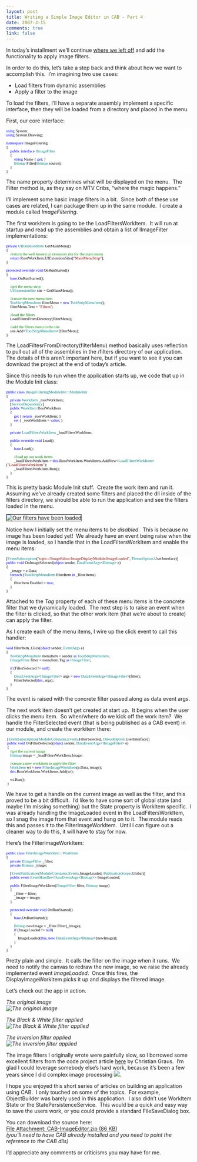 ```yaml
--- 
layout: post
title: Writing a Simple Image Editor in CAB - Part 4
date: 2007-3-15
comments: true
link: false
---
```

<p>In today&rsquo;s installment we&rsquo;ll continue <a title="Part 3" href="http://www.flux88.com/2007/03/13/Writing+A+Simple+Image+Editor+In+CAB++Part+3.aspx">where we left off</a> and add the functionality to apply image filters.</p><p>In order to do this, let&rsquo;s take a step back and think about how we want to accomplish this.&nbsp; I&rsquo;m imagining two use cases:</p><ul><li>Load filters from dynamic assemblies</li><li>Apply a filter to the image</li></ul><p>To load the filters, I&rsquo;ll have a separate assembly implement a specific interface, then they will be loaded from a directory and placed in the menu.</p><p>First, our core interface:</p><div style="FONT-SIZE: 8pt; BACKGROUND: white; COLOR: black; FONT-FAMILY: Consolas"><p style="MARGIN: 0px"><span style="COLOR: blue">using</span> System;</p><p style="MARGIN: 0px"><span style="COLOR: blue">using</span> System.Drawing;</p><p style="MARGIN: 0px">&nbsp;</p><p style="MARGIN: 0px"><span style="COLOR: blue">namespace</span> ImageFiltering</p><p style="MARGIN: 0px">{</p><p style="MARGIN: 0px">&nbsp; &nbsp; <span style="COLOR: blue">public</span> <span style="COLOR: blue">interface</span> <span style="COLOR: teal">IImageFilter</span></p><p style="MARGIN: 0px">&nbsp; &nbsp; {</p><p style="MARGIN: 0px">&nbsp; &nbsp; &nbsp; &nbsp; <span style="COLOR: blue">string</span> Name { <span style="COLOR: blue">get</span>; }</p><p style="MARGIN: 0px">&nbsp; &nbsp; &nbsp; &nbsp; <span style="COLOR: teal">Bitmap</span> Filter(<span style="COLOR: teal">Bitmap</span> source);</p><p style="MARGIN: 0px">&nbsp; &nbsp; }</p><p style="MARGIN: 0px">}</p></div><!--EndFragment--><p>The name property determines what will be displayed on the menu.&nbsp; The Filter method is, as they say on MTV Cribs, &ldquo;where the magic happens.&rdquo;</p><p>I&rsquo;ll implement some basic image filters in a bit.&nbsp; Since both of these use cases are related, I can package them up in the same module.&nbsp; I create a module called <em>ImageFiltering.</em></p><p>The first workitem is going to be the LoadFiltersWorkItem.&nbsp; It will run at startup and read up the assemblies and obtain a list of IImageFilter implementations:</p><div style="FONT-SIZE: 8pt; BACKGROUND: white; COLOR: black; FONT-FAMILY: Consolas"><p style="MARGIN: 0px"><span style="COLOR: blue">private</span> <span style="COLOR: teal">UIExtensionSite</span> GetMainMenu()</p><p style="MARGIN: 0px">{</p><p style="MARGIN: 0px">&nbsp; &nbsp; <span style="COLOR: green">//return the well known ui extension site for the main menu</span></p><p style="MARGIN: 0px">&nbsp; &nbsp; <span style="COLOR: blue">return</span> RootWorkItem.UIExtensionSites[<span style="COLOR: maroon">"MainMenuStrip"</span>];</p><p style="MARGIN: 0px">}</p><p style="MARGIN: 0px">&nbsp;</p><p style="MARGIN: 0px"><span style="COLOR: blue">protected</span> <span style="COLOR: blue">override</span> <span style="COLOR: blue">void</span> OnRunStarted()</p><p style="MARGIN: 0px">{</p><p style="MARGIN: 0px">&nbsp; &nbsp; <span style="COLOR: blue">base</span>.OnRunStarted();</p><p style="MARGIN: 0px">&nbsp;</p><p style="MARGIN: 0px">&nbsp; &nbsp; <span style="COLOR: green">//get the menu strip</span></p><p style="MARGIN: 0px">&nbsp; &nbsp; <span style="COLOR: teal">UIExtensionSite</span> site = GetMainMenu();</p><p style="MARGIN: 0px">&nbsp;</p><p style="MARGIN: 0px">&nbsp; &nbsp; <span style="COLOR: green">//create the new menu item</span></p><p style="MARGIN: 0px">&nbsp; &nbsp; <span style="COLOR: teal">ToolStripMenuItem</span> filterMenu = <span style="COLOR: blue">new</span> <span style="COLOR: teal">ToolStripMenuItem</span>();</p><p style="MARGIN: 0px">&nbsp; &nbsp; filterMenu.Text = <span style="COLOR: maroon">"Filters"</span>;</p><p style="MARGIN: 0px">&nbsp;</p><p style="MARGIN: 0px">&nbsp; &nbsp; <span style="COLOR: green">//load the filters</span></p><p style="MARGIN: 0px">&nbsp; &nbsp; LoadFiltersFromDirectory(filterMenu);</p><p style="MARGIN: 0px">&nbsp;</p><p style="MARGIN: 0px">&nbsp; &nbsp; <span style="COLOR: green">//add the filters menu to the site</span></p><p style="MARGIN: 0px">&nbsp; &nbsp; site.Add&lt;<span style="COLOR: teal">ToolStripMenuItem</span>&gt;(filterMenu);</p><p style="MARGIN: 0px">}</p></div><!--EndFragment--><p>The LoadFiltesrFromDirectory(filterMenu) method basically uses reflection to pull out all of the assemblies in the /filters directory of our application.&nbsp; The details of this aren&rsquo;t important here, but if you want to see it you can download the project at the end of today&rsquo;s article.</p><p>Since this needs to run when the application starts up, we code that up in the Module Init class:</p><div style="FONT-SIZE: 8pt; BACKGROUND: white; COLOR: black; FONT-FAMILY: Consolas"><p style="MARGIN: 0px"><span style="COLOR: blue">public</span> <span style="COLOR: blue">class</span> <span style="COLOR: teal">ImageFilteringModuleInit</span> : <span style="COLOR: teal">ModuleInit</span></p><p style="MARGIN: 0px">{</p><p style="MARGIN: 0px">&nbsp; &nbsp; <span style="COLOR: blue">private</span> <span style="COLOR: teal">WorkItem</span> _rootWorkItem;</p><p style="MARGIN: 0px">&nbsp; &nbsp; [<span style="COLOR: teal">ServiceDependency</span>]</p><p style="MARGIN: 0px">&nbsp; &nbsp; <span style="COLOR: blue">public</span> <span style="COLOR: teal">WorkItem</span> RootWorkItem</p><p style="MARGIN: 0px">&nbsp; &nbsp; {</p><p style="MARGIN: 0px">&nbsp; &nbsp; &nbsp; &nbsp; <span style="COLOR: blue">get</span> { <span style="COLOR: blue">return</span> _rootWorkItem; }</p><p style="MARGIN: 0px">&nbsp; &nbsp; &nbsp; &nbsp; <span style="COLOR: blue">set</span> { _rootWorkItem = <span style="COLOR: blue">value</span>; }</p><p style="MARGIN: 0px">&nbsp; &nbsp; }</p><p style="MARGIN: 0px">&nbsp;</p><p style="MARGIN: 0px">&nbsp; &nbsp; <span style="COLOR: blue">private</span> <span style="COLOR: teal">LoadFiltersWorkItem</span> _loadFiltersWorkItem;</p><p style="MARGIN: 0px">&nbsp;</p><p style="MARGIN: 0px">&nbsp; &nbsp; <span style="COLOR: blue">public</span> <span style="COLOR: blue">override</span> <span style="COLOR: blue">void</span> Load()</p><p style="MARGIN: 0px">&nbsp; &nbsp; {</p><p style="MARGIN: 0px">&nbsp; &nbsp; &nbsp; &nbsp; <span style="COLOR: blue">base</span>.Load();</p><p style="MARGIN: 0px">&nbsp;</p><p style="MARGIN: 0px">&nbsp; &nbsp; &nbsp; &nbsp; <span style="COLOR: green">//load up our work items</span></p><p style="MARGIN: 0px">&nbsp; &nbsp; &nbsp; &nbsp; _loadFiltersWorkItem = <span style="COLOR: blue">this</span>.RootWorkItem.WorkItems.AddNew&lt;<span style="COLOR: teal">LoadFiltersWorkItem</span>&gt;(<span style="COLOR: maroon">"LoadFiltersWorkItem"</span>);</p><p style="MARGIN: 0px">&nbsp; &nbsp; &nbsp; &nbsp; _loadFiltersWorkItem.Run();</p><p style="MARGIN: 0px">&nbsp; &nbsp; }&nbsp;</p><p style="MARGIN: 0px">}</p></div><!--EndFragment--><p>This is pretty basic Module Init stuff.&nbsp; Create the work item and run it.&nbsp; Assuming we&rsquo;ve already created some filters and placed the dll inside of the filters directory, we should be able to run the application and see the filters loaded in the menu.</p><p><img src="/images/CropperCapture%5B51%5D.jpg" alt="Our filters have been loaded"  border="1"  /></p><p>Notice how I initially set the menu items to be <em>disabled</em>.&nbsp; This is because no image has been loaded yet!&nbsp; We already have an event being raise when the image is loaded, so I handle that in the LoadFiltersWorkItem and enable the menu items:</p><div style="FONT-SIZE: 8pt; BACKGROUND: white; COLOR: black; FONT-FAMILY: Consolas"><p style="MARGIN: 0px">[<span style="COLOR: teal">EventSubscription</span>(<span style="COLOR: maroon">"topic://ImageEditor/ImageDisplayModule/ImageLoaded"</span>, <span style="COLOR: teal">ThreadOption</span>.UserInterface)]</p><p style="MARGIN: 0px"><span style="COLOR: blue">public</span> <span style="COLOR: blue">void</span> OnImageSelected(<span style="COLOR: blue">object</span> sender, <span style="COLOR: teal">DataEventArgs</span>&lt;<span style="COLOR: teal">Bitmap</span>&gt; e)</p><p style="MARGIN: 0px">{</p><p style="MARGIN: 0px">&nbsp; &nbsp; _image = e.Data;</p
><p style="MARGIN: 0px">&nbsp; &nbsp; <span style="COLOR: blue">foreach</span> (<span style="COLOR: teal">ToolStripMenuItem</span> filterItem <span style="COLOR: blue">in</span> _filterItems)</p><p style="MARGIN: 0px">&nbsp; &nbsp; {</p><p style="MARGIN: 0px">&nbsp; &nbsp; &nbsp; &nbsp; filterItem.Enabled = <span style="COLOR: blue">true</span>;&nbsp; &nbsp; &nbsp; &nbsp; &nbsp; &nbsp; &nbsp; &nbsp; </p><p style="MARGIN: 0px">&nbsp; &nbsp; }</p><p style="MARGIN: 0px">}</p></div><p>Attached to the <em>Tag</em> property of each of these menu items is the concrete filter that we dynamically loaded.&nbsp; The next step is to raise an event when the filter is clicked, so that the other work item (that we&rsquo;re about to create) can apply the filter.</p><p>As I create each of the menu items, I wire up the click event to call this handler:</p><div style="FONT-SIZE: 8pt; BACKGROUND: white; COLOR: black; FONT-FAMILY: Consolas"><p style="MARGIN: 0px"><span style="COLOR: blue">void</span> filterItem_Click(<span style="COLOR: blue">object</span> sender, <span style="COLOR: teal">EventArgs</span> e)</p><p style="MARGIN: 0px">{</p><p style="MARGIN: 0px">&nbsp; &nbsp; <span style="COLOR: teal">ToolStripMenuItem</span> menuItem = sender <span style="COLOR: blue">as</span> <span style="COLOR: teal">ToolStripMenuItem</span>;</p><p style="MARGIN: 0px">&nbsp; &nbsp; <span style="COLOR: teal">IImageFilter</span> filter = menuItem.Tag <span style="COLOR: blue">as</span> <span style="COLOR: teal">IImageFilter</span>;</p><p style="MARGIN: 0px">&nbsp;</p><p style="MARGIN: 0px">&nbsp; &nbsp; <span style="COLOR: blue">if</span> (FilterSelected != <span style="COLOR: blue">null</span>)</p><p style="MARGIN: 0px">&nbsp; &nbsp; {</p><p style="MARGIN: 0px">&nbsp; &nbsp; &nbsp; &nbsp; <span style="COLOR: teal">DataEventArgs</span>&lt;<span style="COLOR: teal">IImageFilter</span>&gt; args = <span style="COLOR: blue">new</span> <span style="COLOR: teal">DataEventArgs</span>&lt;<span style="COLOR: teal">IImageFilter</span>&gt;(filter);</p><p style="MARGIN: 0px">&nbsp; &nbsp; &nbsp; &nbsp; FilterSelected(<span style="COLOR: blue">this</span>, args);</p><p style="MARGIN: 0px">&nbsp; &nbsp; }</p><p style="MARGIN: 0px">}</p></div><!--EndFragment--><p>The event is raised with the concrete filter passed along as data event args.</p><p>The next work item doesn&rsquo;t get created at start up.&nbsp; It begins when the user clicks the menu item.&nbsp; So when/where do we kick off the work item?&nbsp; We handle the FilterSelected event (that is being published as a CAB event) in our module, and create the workitem there:</p><div style="FONT-SIZE: 8pt; BACKGROUND: white; COLOR: black; FONT-FAMILY: Consolas"><p style="MARGIN: 0px">&nbsp;[<span style="COLOR: teal">EventSubscription</span>(<span style="COLOR: teal">ModuleConstants</span>.<span style="COLOR: teal">Events</span>.FilterSelected, <span style="COLOR: teal">ThreadOption</span>.UserInterface)]</p><p style="MARGIN: 0px">&nbsp;<span style="COLOR: blue">public</span> <span style="COLOR: blue">void</span> OnFilterSelected(<span style="COLOR: blue">object</span> sender, <span style="COLOR: teal">DataEventArgs</span>&lt;<span style="COLOR: teal">IImageFilter</span>&gt; e)</p><p style="MARGIN: 0px">&nbsp;{</p><p style="MARGIN: 0px">&nbsp; &nbsp; <span style="COLOR: green">//get the current image</span></p><p style="MARGIN: 0px">&nbsp; &nbsp; <span style="COLOR: teal">Bitmap</span> image = _loadFiltersWorkItem.Image; </p><p style="MARGIN: 0px">&nbsp;</p><p style="MARGIN: 0px">&nbsp; &nbsp; <span style="COLOR: green">//create a new workitem to apply the filter&nbsp; &nbsp; &nbsp; &nbsp; &nbsp; &nbsp; </span></p><p style="MARGIN: 0px">&nbsp; &nbsp; <span style="COLOR: teal">WorkItem</span> wi = <span style="COLOR: blue">new</span> <span style="COLOR: teal">FilterImageWorkItem</span>(e.Data, image);</p><p style="MARGIN: 0px">&nbsp; &nbsp; <span style="COLOR: blue">this</span>.RootWorkItem.WorkItems.Add(wi);</p><p style="MARGIN: 0px">&nbsp;</p><p style="MARGIN: 0px">&nbsp; &nbsp; wi.Run();</p><p style="MARGIN: 0px">&nbsp;}</p></div><!--EndFragment--><p>We have to get a handle on the current image as well as the filter, and this proved to be a bit difficult.&nbsp; I&rsquo;d like to have some sort of global state (and maybe I&rsquo;m missing something) but the State property is WorkItem specific.&nbsp; I was already handling the ImageLoaded event in the LoadFiltersWorkItem, so I snag the image from that event and hang on to it.&nbsp; The module reads this and passes it to the FilterImageWorkItem.&nbsp; Until I can figure out a cleaner way to do this, it will have to stay for now.</p><p>Here&rsquo;s the FilterImageWorkItem:</p><div style="FONT-SIZE: 8pt; BACKGROUND: white; COLOR: black; FONT-FAMILY: Consolas"><p style="MARGIN: 0px"><span style="COLOR: blue">public</span> <span style="COLOR: blue">class</span> <span style="COLOR: teal">FilterImageWorkItem</span> : <span style="COLOR: teal">WorkItem</span></p><p style="MARGIN: 0px">{</p><p style="MARGIN: 0px">&nbsp; &nbsp; <span style="COLOR: blue">private</span> <span style="COLOR: teal">IImageFilter</span> _filter;</p><p style="MARGIN: 0px">&nbsp; &nbsp; <span style="COLOR: blue">private</span> <span style="COLOR: teal">Bitmap</span> _image;</p><p style="MARGIN: 0px">&nbsp;</p><p style="MARGIN: 0px">&nbsp; &nbsp; [<span style="COLOR: teal">EventPublication</span>(<span style="COLOR: teal">ModuleConstants</span>.<span style="COLOR: teal">Events</span>.ImageLoaded, <span style="COLOR: teal">PublicationScope</span>.Global)]</p><p style="MARGIN: 0px">&nbsp; &nbsp; <span style="COLOR: blue">public</span> <span style="COLOR: blue">event</span> <span style="COLOR: teal">EventHandler</span>&lt;<span style="COLOR: teal">DataEventArgs</span>&lt;<span style="COLOR: teal">Bitmap</span>&gt;&gt; ImageLoaded;</p><p style="MARGIN: 0px">&nbsp;</p><p style="MARGIN: 0px">&nbsp; &nbsp; <span style="COLOR: blue">public</span> FilterImageWorkItem(<span style="COLOR: teal">IImageFilter</span> filter, <span style="COLOR: teal">Bitmap</span> image)</p><p style="MARGIN: 0px">&nbsp; &nbsp; {</p><p style="MARGIN: 0px">&nbsp; &nbsp; &nbsp; &nbsp; _filter = filter;</p><p style="MARGIN: 0px">&nbsp; &nbsp; &nbsp; &nbsp; _image = image;</p><p style="MARGIN: 0px">&nbsp; &nbsp; }&nbsp; &nbsp; </p><p style="MARGIN: 0px">&nbsp;</p><p style="MARGIN: 0px">&nbsp; &nbsp; <span style="COLOR: blue">protected</span> <span style="COLOR: blue">override</span> <span style="COLOR: blue">void</span> OnRunStarted()</p><p style="MARGIN: 0px">&nbsp; &nbsp; {</p><p style="MARGIN: 0px">&nbsp; &nbsp; &nbsp; &nbsp; <span style="COLOR: blue">base</span>.OnRunStarted();</p><p style="MARGIN: 0px">&nbsp;</p><p style="MARGIN: 0px">&nbsp; &nbsp; &nbsp; &nbsp; <span style="COLOR: teal">Bitmap</span> newImage = _filter.Filter(_image);</p><p style="MARGIN: 0px">&nbsp; &nbsp; &nbsp; &nbsp; <span style="COLOR: blue">if</span> (ImageLoaded != <span style="COLOR: blue">null</span>)</p><p style="MARGIN: 0px">&nbsp; &nbsp; &nbsp; &nbsp; {</p><p style="MARGIN: 0px">&nbsp; &nbsp; &nbsp; &nbsp; &nbsp; &nbsp; ImageLoaded(<span style="COLOR: blue">this</span>, <span style="COLOR: blue">new</span> <span style="COLOR: teal">DataEventArgs</span>&lt;<span style="COLOR: teal">Bitmap</span>&gt;(newImage));</p><p style="MARGIN: 0px">&nbsp; &nbsp; &nbsp; &nbsp; }</p><p style="MARGIN: 0px">&nbsp; &nbsp; }</p><p style="MARGIN: 0px">}</p></div><!--EndFragment--><p>Pretty plain and simple.&nbsp; It calls the filter on the image when it runs.&nbsp; We need to notify the canvas to redraw the new image, so we raise the already implemented event <em>ImageLoaded</em>.&nbsp; Once this fires, the DisplayImageWorkItem picks it up and displays the filtered image.</p><p>Let&rsquo;s check out the app in action.</p><p><em>The original image<br /><img src="/images/CropperCapture%5B52%5D_small.jpg" alt="The original image"  border="0"  /></em></p><p><em>The Black &amp; White filter applied<br /><img src="/images/CropperCapture%5B53%5D_small.jpg" alt="The Black &amp; White filter applied"  border="0"  /></em></p><p><em>The inversion filter applied<br /><img
alt="The inversion filter applied" src="http://www.flux88.com/uploads/CropperCapture[54]_small.jpg" border="0" /></em></p><p>The image filters I originally wrote were painfully slow, so I borrowed some excellent filters from the code project article <a title="codeproject image processing" href="http://www.codeproject.com/cs/media/displacementfilters.asp" target="_blank">here</a>&nbsp;by Christian Graus.&nbsp; I&rsquo;m glad I could leverage somebody else&rsquo;s hard work, because it&rsquo;s been a few years since I did complex image processing <img src="/images/smile1____________________.gif"   />.</p><p>I hope you enjoyed this short series of articles on building an application using CAB.&nbsp; I only touched on some of the topics.&nbsp; For example, ObjectBuilder was barely used in this application.&nbsp; I also didn&rsquo;t use WorkItem State or the StatePersistenceService.&nbsp; This would be a quick and easy way to save the users work, or you could provide a standard FileSaveDialog box.</p><p>You can download the source here:<br /><a href="http://www.flux88.com/uploads/CAB_2DImageEditor.zip" target="_blank">File Attachment: CAB-ImageEditor.zip (86 KB)</a><br /><em>(you&rsquo;ll need to have CAB already installed and you need to point the reference to the CAB dlls)</em></p><p>I&rsquo;d appreciate any comments or criticisms you may have for me.</p>
